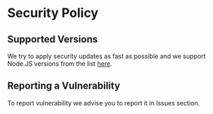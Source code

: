 # Security Policy

## Supported Versions

We try to apply security updates as fast as possible and we support Node.JS versions from the list [here](https://github.com/wildbit/postmark.js/blob/master/.travis.yml).

## Reporting a Vulnerability

To report vulnerability we advise you to report it in Issues section.

